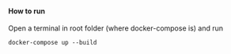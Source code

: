 #### How to run

Open a terminal in root folder (where docker-compose is) and run
```
docker-compose up --build
```